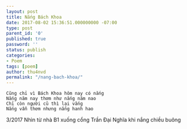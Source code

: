 ```yaml
---
layout: post
title: Nắng Bách Khoa
date: 2017-08-02 15:36:51.000000000 -07:00
type: post
parent_id: '0'
published: true
password: ''
status: publish
categories:
- Poem
tags: [poem]
author: thu4nvd
permalink: "/nang-bach-khoa/"
---
```

```
Cũng chỉ vì Bách Khoa hôm nay có nắng
Nắng năm nay thơm như nắng năm nao
Chỉ còn người cũ thì lại vắng
Nắng vẫn thơm nhưng nắng hanh hao
```


3/2017 Nhìn từ nhà B1 xuống cổng Trần Đại Nghĩa khi nắng chiều buông
